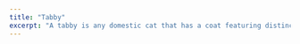 ```yaml
---
title: "Tabby"
excerpt: "A tabby is any domestic cat that has a coat featuring distinctive stripes, dots, lines or swirling patterns, usually with a mark resembling an 'M' on its forehead."
---
```

